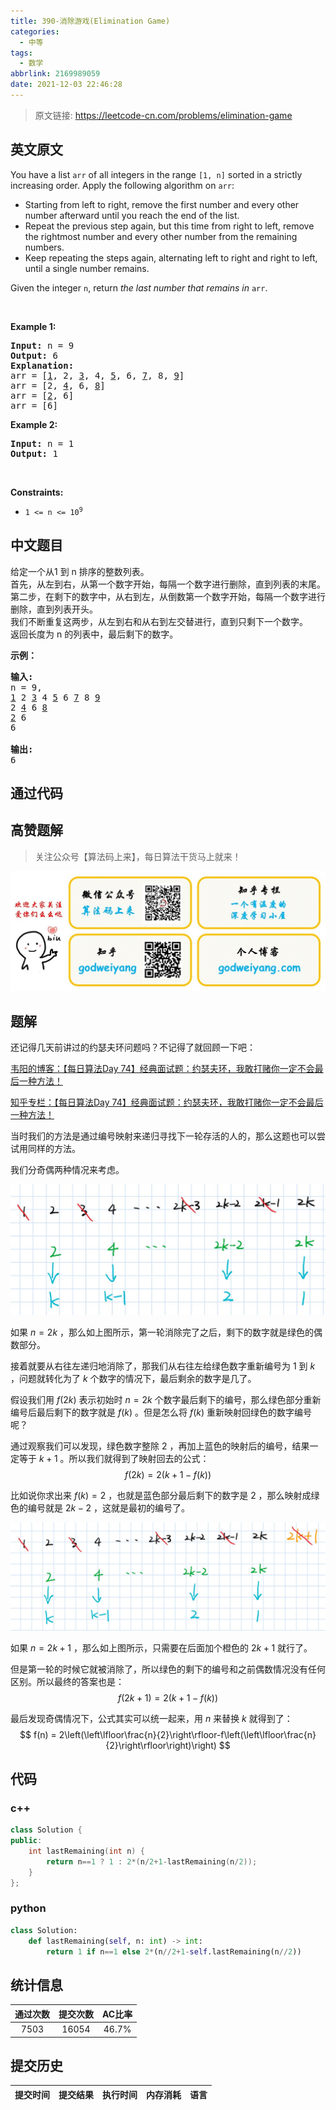 ```yaml
---
title: 390-消除游戏(Elimination Game)
categories:
  - 中等
tags:
  - 数学
abbrlink: 2169989059
date: 2021-12-03 22:46:28
---
```


> 原文链接: https://leetcode-cn.com/problems/elimination-game


## 英文原文
<div><p>You have a list <code>arr</code> of all integers in the range <code>[1, n]</code> sorted in a strictly increasing order. Apply the following algorithm on <code>arr</code>:</p>

<ul>
	<li>Starting from left to right, remove the first number and every other number afterward until you reach the end of the list.</li>
	<li>Repeat the previous step again, but this time from right to left, remove the rightmost number and every other number from the remaining numbers.</li>
	<li>Keep repeating the steps again, alternating left to right and right to left, until a single number remains.</li>
</ul>

<p>Given the integer <code>n</code>, return <em>the last number that remains in</em> <code>arr</code>.</p>

<p>&nbsp;</p>
<p><strong>Example 1:</strong></p>

<pre>
<strong>Input:</strong> n = 9
<strong>Output:</strong> 6
<strong>Explanation:</strong>
arr = [<u>1</u>, 2, <u>3</u>, 4, <u>5</u>, 6, <u>7</u>, 8, <u>9</u>]
arr = [2, <u>4</u>, 6, <u>8</u>]
arr = [<u>2</u>, 6]
arr = [6]
</pre>

<p><strong>Example 2:</strong></p>

<pre>
<strong>Input:</strong> n = 1
<strong>Output:</strong> 1
</pre>

<p>&nbsp;</p>
<p><strong>Constraints:</strong></p>

<ul>
	<li><code>1 &lt;= n &lt;= 10<sup>9</sup></code></li>
</ul>
</div>

## 中文题目
<div><p>给定一个从1 到 n 排序的整数列表。<br />
首先，从左到右，从第一个数字开始，每隔一个数字进行删除，直到列表的末尾。<br />
第二步，在剩下的数字中，从右到左，从倒数第一个数字开始，每隔一个数字进行删除，直到列表开头。<br />
我们不断重复这两步，从左到右和从右到左交替进行，直到只剩下一个数字。<br />
返回长度为 n 的列表中，最后剩下的数字。</p>

<p><strong>示例：</strong></p>

<pre>
<strong>输入:</strong>
n = 9,
<u>1</u> 2 <u>3</u> 4 <u>5</u> 6 <u>7</u> 8 <u>9</u>
2 <u>4</u> 6 <u>8</u>
<u>2</u> 6
6

<strong>输出:</strong>
6</pre>
</div>

## 通过代码
<RecoDemo>
</RecoDemo>


## 高赞题解
> 关注公众号【算法码上来】，每日算法干货马上就来！

![宣传图片.jpg](../images/elimination-game-0.jpg)

## 题解
还记得几天前讲过的约瑟夫环问题吗？不记得了就回顾一下吧：

[韦阳的博客：【每日算法Day 74】经典面试题：约瑟夫环，我敢打赌你一定不会最后一种方法！](https://godweiyang.com/2020/03/19/leetcode-interview-62/ "韦阳的博客：【每日算法Day 74】经典面试题：约瑟夫环，我敢打赌你一定不会最后一种方法！")

[知乎专栏：【每日算法Day 74】经典面试题：约瑟夫环，我敢打赌你一定不会最后一种方法！](https://zhuanlan.zhihu.com/p/114391147 "韦阳的博客：【每日算法Day 74】经典面试题：约瑟夫环，我敢打赌你一定不会最后一种方法！")

当时我们的方法是通过编号映射来递归寻找下一轮存活的人的，那么这题也可以尝试用同样的方法。

我们分奇偶两种情况来考虑。

![1.jpg](../images/elimination-game-1.jpg)

如果 $n=2k$ ，那么如上图所示，第一轮消除完了之后，剩下的数字就是绿色的偶数部分。

接着就要从右往左递归地消除了，那我们从右往左给绿色数字重新编号为 $1$ 到 $k$ ，问题就转化为了 $k$ 个数字的情况下，最后剩余的数字是几了。

假设我们用 $f(2k)$ 表示初始时 $n=2k$ 个数字最后剩下的编号，那么绿色部分重新编号后最后剩下的数字就是 $f(k)$ 。但是怎么将 $f(k)$ 重新映射回绿色的数字编号呢？

通过观察我们可以发现，绿色数字整除 $2$ ，再加上蓝色的映射后的编号，结果一定等于 $k+1$ 。所以我们就得到了映射回去的公式：
$$
f(2k) = 2(k+1-f(k))
$$

比如说你求出来 $f(k) = 2$ ，也就是蓝色部分最后剩下的数字是 $2$ ，那么映射成绿色的编号就是 $2k-2$ ，这就是最初的编号了。

![2.jpg](../images/elimination-game-2.jpg)


如果 $n=2k+1$ ，那么如上图所示，只需要在后面加个橙色的 $2k+1$ 就行了。

但是第一轮的时候它就被消除了，所以绿色的剩下的编号和之前偶数情况没有任何区别。所以最终的答案也是：
$$
f(2k+1) = 2(k+1-f(k))
$$

最后发现奇偶情况下，公式其实可以统一起来，用 $n$ 来替换 $k$ 就得到了：
$$
f(n) = 2\left(\left\lfloor\frac{n}{2}\right\rfloor-f\left(\left\lfloor\frac{n}{2}\right\rfloor\right)\right)
$$

## 代码
### c++
```cpp
class Solution {
public:
    int lastRemaining(int n) {
        return n==1 ? 1 : 2*(n/2+1-lastRemaining(n/2));
    }
};
```

### python
```python
class Solution:
    def lastRemaining(self, n: int) -> int:
        return 1 if n==1 else 2*(n//2+1-self.lastRemaining(n//2))
```

## 统计信息
| 通过次数 | 提交次数 | AC比率 |
| :------: | :------: | :------: |
|    7503    |    16054    |   46.7%   |

## 提交历史
| 提交时间 | 提交结果 | 执行时间 |  内存消耗  | 语言 |
| :------: | :------: | :------: | :--------: | :--------: |
